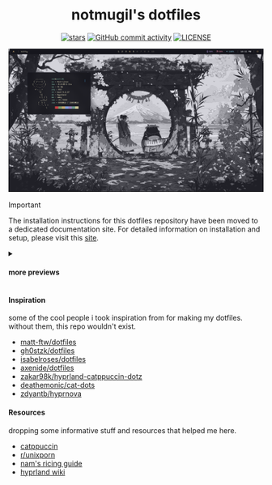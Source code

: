 <div align="center">
  <h1>notmugil's dotfiles</h1>
  <p>
    <a href="https://github.com/NotMugil/dotfiles/stargazers"><img src="https://img.shields.io/github/stars/NotMugil/dotfiles?style=for-the-badge&logo=starship&color=b4befe&logoColor=b4befe&labelColor=302D41" alt="stars"><a>
    <a href="https://github.com/NotMugil/dotfiles?tab=GPL-3.0-1-ov-file"><img alt="GitHub commit activity" src="https://img.shields.io/github/commit-activity/m/NotMugil/dotfiles?style=for-the-badge&logo=github&logoColor=f9e2af&label=Commit Activity&labelColor=302D41&color=f9e2af"></a>
    <a href="https://github.com/NotMugil/dotfiles?tab=GPL-3.0-1-ov-file"><img src="https://img.shields.io/github/license/NotMugil/dotfiles?style=for-the-badge&logo=&color=eba0ac&logoColor=eba0ac&labelColor=302D41" alt="LICENSE"></a>
</a>
  </p>

</div>

![showcase](./assets/showcase.png)

> [!IMPORTANT]
> The installation instructions for this dotfiles repository have been moved to a dedicated documentation site. For detailed information on installation and setup, please visit this [site](https://notmugil-dotfiles.vercel.app/).

<details>
<summary>

#### more previews
</summary>

|  **Lockscreen**                                          |
| -------------------------------------------------------- |
| ![lockscreen](./assets/gallery-01.png)              |

| **Neofetch & Thunar**                                    |
| -------------------------------------------------------- |
| ![workflow](./assets/gallery-05.png)              |

| **Notification Center (SwayNC)**                         |
| -------------------------------------------------------- |
| ![notification center](./assets/gallery-21.png)              |

</details>

#### Inspiration
some of the cool people i took inspiration from for making my dotfiles. without them, this repo wouldn't exist.
- [matt-ftw/dotfiles](https://github.com/Matt-ftw/dotfiles)
- [gh0stzk/dotfiles](https://github.com/gh0stzk/dotfiles)
- [isabelroses/dotfiles](https://github.com/isabelroses/dotfiles)
- [axenide/dotfiles](https://github.com/axenide/dotfiles)
- [zakar98k/hyprland-catppuccin-dotz](https://github.com/Zakar98k/hyprland-catppuccin-dotz)
- [deathemonic/cat-dots](https://github.com/Deathemonic/Cat-Dots)
- [zdyantb/hyprnova](https://github.com/zDyanTB/HyprNova)

#### Resources
dropping some informative stuff and resources that helped me here.
- [catppuccin](https://github.com/catppuccin)
- [r/unixporn](https://www.reddit.com/r/unixporn/)
- [nam's ricing guide](https://namishh.me/blog/ricing)
- [hyprland wiki](https://wiki.hyprland.org)
